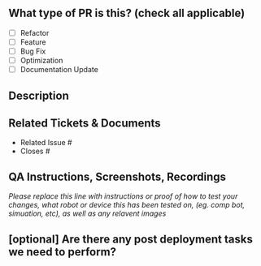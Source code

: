<!--
     For Work In Progress Pull Requests, please use the Draft PR feature,
     see https://github.blog/2019-02-14-introducing-draft-pull-requests/ for further details.


     Before submitting a Pull Request, please ensure you've done the following:
     - ✅ Provide tests for your changes.
     - 📝 Use descriptive commit messages.
     - 📗 Update any related documentation and include any relevant screenshots.
-->

## What type of PR is this? (check all applicable)

- [ ] Refactor
- [ ] Feature
- [ ] Bug Fix
- [ ] Optimization
- [ ] Documentation Update

## Description

## Related Tickets & Documents

<!--
For pull requests that relate or close an issue, please include them
below.  We like to follow [Github's guidance on linking issues to pull requests](https://docs.github.com/en/issues/tracking-your-work-with-issues/linking-a-pull-request-to-an-issue).

For example having the text: "closes #1234" would connect the current pull
request to issue 1234.  And when we merge the pull request, Github will
automatically close the issue.
-->

- Related Issue #
- Closes #

## QA Instructions, Screenshots, Recordings

_Please replace this line with instructions or proof of how to test your changes, what
robot or device this has been tested on, (eg. comp bot, simuation, etc), as well as 
any relavent images_

## [optional] Are there any post deployment tasks we need to perform?
